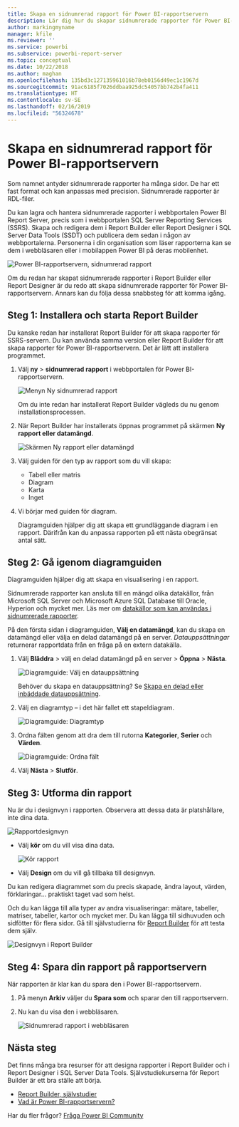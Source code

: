 ```yaml
---
title: Skapa en sidnumrerad rapport för Power BI-rapportservern
description: Lär dig hur du skapar sidnumrerade rapporter för Power BI-rapportservern i några enkla steg.
author: markingmyname
manager: kfile
ms.reviewer: ''
ms.service: powerbi
ms.subservice: powerbi-report-server
ms.topic: conceptual
ms.date: 10/22/2018
ms.author: maghan
ms.openlocfilehash: 135bd3c127135961016b78eb0156d49ec1c1967d
ms.sourcegitcommit: 91ac6185f7026ddbaa925dc54057bb742b4fa411
ms.translationtype: HT
ms.contentlocale: sv-SE
ms.lasthandoff: 02/16/2019
ms.locfileid: "56324678"
---
```

# <a name="create-a-paginated-report-for-power-bi-report-server"></a>Skapa en sidnumrerad rapport för Power BI-rapportservern
Som namnet antyder sidnumrerade rapporter ha många sidor. De har ett fast format och kan anpassas med precision. Sidnumrerade rapporter är RDL-filer.

Du kan lagra och hantera sidnumrerade rapporter i webbportalen Power BI Report Server, precis som i webbportalen SQL Server Reporting Services (SSRS). Skapa och redigera dem i Report Builder eller Report Designer i SQL Server Data Tools (SSDT) och publicera dem sedan i någon av webbportalerna. Personerna i din organisation som läser rapporterna kan se dem i webbläsaren eller i mobilappen Power BI på deras mobilenhet.

![Power BI-rapportservern, sidnumrerad rapport](media/quickstart-create-paginated-report/reportserver-paginated-report.png)

Om du redan har skapat sidnumrerade rapporter i Report Builder eller Report Designer är du redo att skapa sidnumrerade rapporter för Power BI-rapportservern. Annars kan du följa dessa snabbsteg för att komma igång.

## <a name="step-1-install-and-start-report-builder"></a>Steg 1: Installera och starta Report Builder
Du kanske redan har installerat Report Builder för att skapa rapporter för SSRS-servern. Du kan använda samma version eller Report Builder för att skapa rapporter för Power BI-rapportservern. Det är lätt att installera programmet.

1. Välj **ny** > **sidnumrerad rapport** i webbportalen för Power BI-rapportservern.
   
    ![Menyn Ny sidnumrerad rapport](media/quickstart-create-paginated-report/reportserver-new-paginated-report-menu.png)
   
    Om du inte redan har installerat Report Builder vägleds du nu genom installationsprocessen.
2. När Report Builder har installerats öppnas programmet på skärmen **Ny rapport eller datamängd**.
   
    ![Skärmen Ny rapport eller datamängd](media/quickstart-create-paginated-report/reportserver-paginated-new-report-screen.png)
3. Välj guiden för den typ av rapport som du vill skapa:
   
   * Tabell eller matris
   * Diagram
   * Karta
   * Inget
4. Vi börjar med guiden för diagram.
   
    Diagramguiden hjälper dig att skapa ett grundläggande diagram i en rapport. Därifrån kan du anpassa rapporten på ett nästa obegränsat antal sätt.

## <a name="step-2-go-through-the-chart-wizard"></a>Steg 2: Gå igenom diagramguiden
Diagramguiden hjälper dig att skapa en visualisering i en rapport.

Sidnumrerade rapporter kan ansluta till en mängd olika datakällor, från Microsoft SQL Server och Microsoft Azure SQL Database till Oracle, Hyperion och mycket mer. Läs mer om [datakällor som kan användas i sidnumrerade rapporter](connect-data-sources.md).

På den första sidan i diagramguiden, **Välj en datamängd**, kan du skapa en datamängd eller välja en delad datamängd på en server. *Datauppsättningar* returnerar rapportdata från en fråga på en extern datakälla.

1. Välj **Bläddra** > välj en delad datamängd på en server > **Öppna** > **Nästa**.
   
    ![Diagramguide: Välj en datauppsättning](media/quickstart-create-paginated-report/reportserver-paginated-choose-dataset.png)
   
     Behöver du skapa en datauppsättning? Se [Skapa en delad eller inbäddade datauppsättning](https://docs.microsoft.com/sql/reporting-services/report-data/create-a-shared-dataset-or-embedded-dataset-report-builder-and-ssrs).
2. Välj en diagramtyp – i det här fallet ett stapeldiagram.
   
    ![Diagramguide: Diagramtyp](media/quickstart-create-paginated-report/reportserver-paginated-choose-chart-type.png)
3. Ordna fälten genom att dra dem till rutorna **Kategorier**, **Serier** och **Värden**.
   
    ![Diagramguide: Ordna fält](media/quickstart-create-paginated-report/reportserver-paginated-arrange-fields.png)
4. Välj **Nästa** > **Slutför**.

## <a name="step-3-design-your-report"></a>Steg 3: Utforma din rapport
Nu är du i designvyn i rapporten. Observera att dessa data är platshållare, inte dina data.

![Rapportdesignvyn](media/quickstart-create-paginated-report/reportserver-paginated-preview-report.png)

* Välj **kör** om du vill visa dina data.
  
     ![Kör rapport](media/quickstart-create-paginated-report/reportserver-paginated-run-report.png)
* Välj **Design** om du vill gå tillbaka till designvyn.

Du kan redigera diagrammet som du precis skapade, ändra layout, värden, förklaringar... praktiskt taget vad som helst.

Och du kan lägga till alla typer av andra visualiseringar: mätare, tabeller, matriser, tabeller, kartor och mycket mer. Du kan lägga till sidhuvuden och sidfötter för flera sidor. Gå till självstudierna för [Report Builder](https://docs.microsoft.com/sql/reporting-services/report-builder-tutorials) för att testa dem själv.

![Designvyn i Report Builder](media/quickstart-create-paginated-report/reportserver-paginated-finished-design-report.png)

## <a name="step-4-save-your-report-to-the-report-server"></a>Steg 4: Spara din rapport på rapportservern
När rapporten är klar kan du spara den i Power BI-rapportservern.

1. På menyn **Arkiv** väljer du **Spara som** och sparar den till rapportservern. 
2. Nu kan du visa den i webbläsaren.
   
    ![Sidnumrerad rapport i webbläsaren](media/quickstart-create-paginated-report/reportserver-paginated-report.png)

## <a name="next-steps"></a>Nästa steg
Det finns många bra resurser för att designa rapporter i Report Builder och i Report Designer i SQL Server Data Tools. Självstudiekurserna för Report Builder är ett bra ställe att börja.

* [Report Builder, självstudier](https://docs.microsoft.com/sql/reporting-services/report-builder-tutorials)
* [Vad är Power BI-rapportservern?](get-started.md)  

Har du fler frågor? [Fråga Power BI Community](https://community.powerbi.com/)

